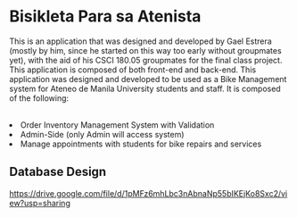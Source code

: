 # Bisikleta Para sa Atenista

This is an application that was designed and developed by Gael Estrera (mostly by him, since he started on this way too early without groupmates yet), with the aid of his CSCI 180.05 groupmates for the final class project. This application is composed of both front-end and back-end. This application was designed and developed to be used as a Bike Management system for Ateneo de Manila University students and staff. It is composed of the following: <br><br>

<li> Order Inventory Management System with Validation </li>
<li> Admin-Side (only Admin will access system) </li>
<li> Manage appointments with students for bike repairs and services </li>

## Database Design

https://drive.google.com/file/d/1pMFz6mhLbc3nAbnaNp55bIKEjKo8Sxc2/view?usp=sharing
